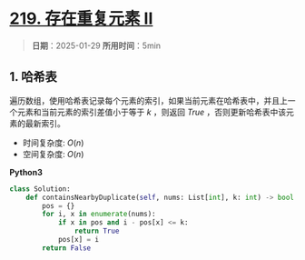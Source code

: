 # [219. 存在重复元素 II](https://leetcode.cn/problems/contains-duplicate-ii/description/)

> **日期**：2025-01-29
> **所用时间**：5min

## 1. 哈希表

遍历数组，使用哈希表记录每个元素的索引，如果当前元素在哈希表中，并且上一个元素和当前元素的索引差值小于等于 $k$ ，则返回 $True$ ，否则更新哈希表中该元素的最新索引。

- 时间复杂度: $O(n)$
- 空间复杂度: $O(n)$

**Python3**

```python
class Solution:
    def containsNearbyDuplicate(self, nums: List[int], k: int) -> bool:
        pos = {}
        for i, x in enumerate(nums):
            if x in pos and i - pos[x] <= k:
                return True
            pos[x] = i
        return False
```